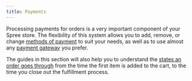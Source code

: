 ```yaml
---
title: Payments
---
```


Processing payments for orders is a very important component of your Spree store. The flexibility of this system allows you to add, remove, or change [methods of payment](payment_methods) to suit your needs, as well as to use almost any [payment gateway](payment_methods#add-a-supported-gateway) you prefer.

The guides in this section will also help you to understand the [states an order goes through](payment_states) from the time the first item is added to the cart, to the time you close out the fulfillment process.
